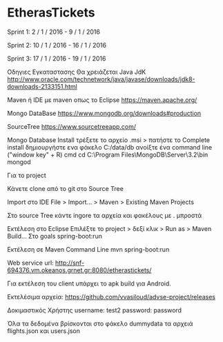 # EtherasTickets

Sprint 1: 2 / 1 / 2016 - 9 / 1 / 2016

Sprint 2: 10 / 1 / 2016 - 16 / 1 / 2016

Sprint 3:  17 / 1 / 2016 - 19 / 1 / 2016

Οδηγιες Εγκαταστασης
Θα χρειάζεται
Java JdK
http://www.oracle.com/technetwork/java/javase/downloads/jdk8-downloads-2133151.html

Maven ή IDE με maven oπως το Εclipse
https://maven.apache.org/

Mongo DataBase
https://www.mongodb.org/downloads#production

SourceTree
https://www.sourcetreeapp.com/


Mongo Database Install
τρέξετε το αρχείο .msi > πατήστε το Complete install
δημιουργήστε ενα φάκελο C:/data/db
ανοίξτε ένα command line ("window key" + R)  cmd
cd C:\\Program Files\\MongoDB\\Server\\3.2\\bin
mongod

Για το project

Κάνετε clone από το git στο Source Tree

Import στο ΙDE
File > Import... > Maven > Existing Maven Projects

Στο source Tree κάντε ingore τα αρχεία και φακέλους με . μπροστά

Εκτέλεση στο Εclipse
Επιλέξτε το project > δεξί κλικ > Run as > Maven Build...
Στο goals spring-boot:run

Εκτέλεση σε Maven Command Line
mvn spring-boot:run


Web service url: http://snf-694376.vm.okeanos.grnet.gr:8080/etherastickets/

Για εκτέλεση του client υπάρχει το apk build για Android.

Εκτελέσιμα αρχεία:
https://github.com/vvasiloud/advse-project/releases


Δοκιμαστικός Χρήστης
username: test2
password: password

Όλα τα δεδομένα βρίσκονται στο φάκελο dummydata τα αρχειά flights.json και users.json
